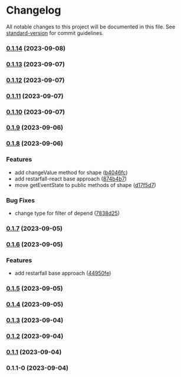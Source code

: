 # Changelog

All notable changes to this project will be documented in this file. See [standard-version](https://github.com/conventional-changelog/standard-version) for commit guidelines.

### [0.1.14](https://github.com/EvgenyiFedotov/restarfall/compare/v0.1.13...v0.1.14) (2023-09-08)

### [0.1.13](https://github.com/EvgenyiFedotov/restarfall/compare/v0.1.12...v0.1.13) (2023-09-07)

### [0.1.12](https://github.com/EvgenyiFedotov/restarfall/compare/v0.1.11...v0.1.12) (2023-09-07)

### [0.1.11](https://github.com/EvgenyiFedotov/restarfall/compare/v0.1.10...v0.1.11) (2023-09-07)

### [0.1.10](https://github.com/EvgenyiFedotov/restarfall/compare/v0.1.9...v0.1.10) (2023-09-07)

### [0.1.9](https://github.com/EvgenyiFedotov/restarfall/compare/v0.1.8...v0.1.9) (2023-09-06)

### [0.1.8](https://github.com/EvgenyiFedotov/restarfall/compare/v0.1.7...v0.1.8) (2023-09-06)


### Features

* add changeValue method for shape ([b4046fc](https://github.com/EvgenyiFedotov/restarfall/commit/b4046fcf59f5542ae8feb9857d5b70be4f991a5f))
* add restarfall-react base approach ([874b4b7](https://github.com/EvgenyiFedotov/restarfall/commit/874b4b7604d655c92b3adccf217e0590644ac12d))
* move getEventState to public methods of shape ([d17f5d7](https://github.com/EvgenyiFedotov/restarfall/commit/d17f5d74914638286106130c1d4fcd2a95d16781))


### Bug Fixes

* change type for filter of depend ([7838d25](https://github.com/EvgenyiFedotov/restarfall/commit/7838d250a9df4a9821b9fbd8028b11b3a158edaf))

### [0.1.7](https://github.com/EvgenyiFedotov/restarfall/compare/v0.1.6...v0.1.7) (2023-09-05)

### [0.1.6](https://github.com/EvgenyiFedotov/restarfall/compare/v0.1.5...v0.1.6) (2023-09-05)


### Features

* add restarfall base approach ([44950fe](https://github.com/EvgenyiFedotov/restarfall/commit/44950fef126017cd6ffdcfed572a927d8eadf3c0))

### [0.1.5](https://github.com/EvgenyiFedotov/restarfall/compare/v0.1.4...v0.1.5) (2023-09-05)

### [0.1.4](https://github.com/EvgenyiFedotov/restarfall/compare/v0.1.3...v0.1.4) (2023-09-05)

### [0.1.3](https://github.com/EvgenyiFedotov/restarfall/compare/v0.1.2...v0.1.3) (2023-09-04)

### [0.1.2](https://github.com/EvgenyiFedotov/restarfall/compare/v0.1.1...v0.1.2) (2023-09-04)

### [0.1.1](https://github.com/EvgenyiFedotov/restarfall/compare/v0.1.1-0...v0.1.1) (2023-09-04)

### 0.1.1-0 (2023-09-04)
